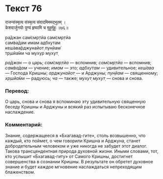 # Текст 76

राजन्संस्मृत्य संस्मृत्य संवादमिममद्भुतम् ।  
केशवार्जुनयोः पुण्यं हृष्यामि च मुहुर्मुहुः ॥७६॥

ра̄джан сам̇смр̣тйа сам̇смр̣тйа  
сам̇ва̄дам имам адбхутам  
кеш́ава̄рджунайот̣ пун̣йам̇  
т̣р̣шйа̄ми ча мухур мухут̣

_ра̄джан_ — о царь; _сам̇смр̣тйа_ — вспомнив; _сам̇смр̣тйа_ — вспомнив; _сам̇ва̄дам_ — учение; _имам_ — это; _адбхутам_ — удивительное; _кеш́ава_ — Господа Кришны; _арджунайот̣_ — и Арджуны; _пун̣йам_ — священному; _хр̣шйа̄ми_ — радуюсь; _ча_ — также; _мухут̣ мухут̣_ — снова и снова.

### Перевод:

О царь, снова и снова я вспоминаю эту удивительную священную беседу Кришны и Арджуны и всякий раз испытываю бесконечное наслаждение.

### Комментарий:

Знание, содержащееся в «Бхагавад-гите», столь возвышенно, что каждый, кто поймет, о чем говорили Кришна и Арджуна, станет добродетельным человеком и уже никогда не забудет этот диалог. Такова трансцендентная природа духовной жизни. Иными словами, тот, кто услышит «Бхагавад-гиту» от Самого Кришны, достигнет совершенства в сознании Кришны. В результате он обретет духовное знание и будет каждое мгновение наслаждаться непреходящим блаженством.